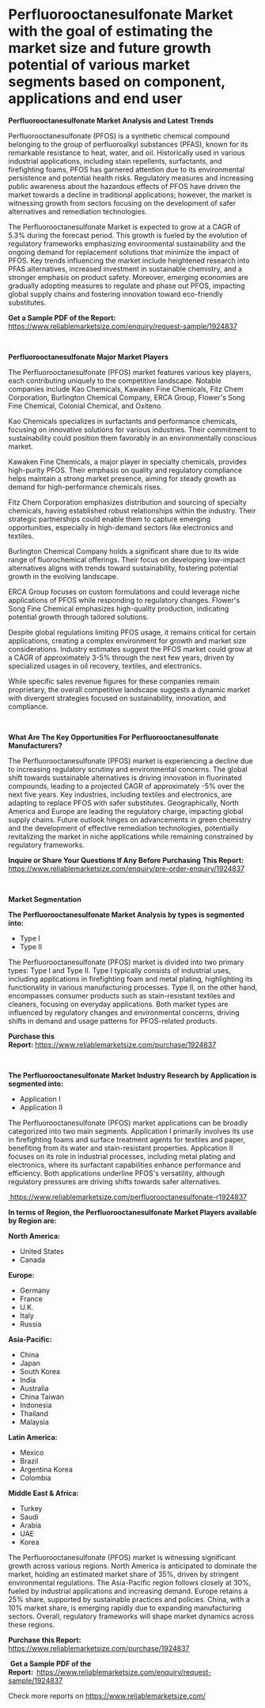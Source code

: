 <p><h1>Perfluorooctanesulfonate Market with the goal of estimating the market size and future growth potential of various market segments based on component, applications and end user</h1></p><p><strong>Perfluorooctanesulfonate Market Analysis and Latest Trends</strong></p>
<p><p>Perfluorooctanesulfonate (PFOS) is a synthetic chemical compound belonging to the group of perfluoroalkyl substances (PFAS), known for its remarkable resistance to heat, water, and oil. Historically used in various industrial applications, including stain repellents, surfactants, and firefighting foams, PFOS has garnered attention due to its environmental persistence and potential health risks. Regulatory measures and increasing public awareness about the hazardous effects of PFOS have driven the market towards a decline in traditional applications; however, the market is witnessing growth from sectors focusing on the development of safer alternatives and remediation technologies.</p><p>The Perfluorooctanesulfonate Market is expected to grow at a CAGR of 5.3% during the forecast period. This growth is fueled by the evolution of regulatory frameworks emphasizing environmental sustainability and the ongoing demand for replacement solutions that minimize the impact of PFOS. Key trends influencing the market include heightened research into PFAS alternatives, increased investment in sustainable chemistry, and a stronger emphasis on product safety. Moreover, emerging economies are gradually adopting measures to regulate and phase out PFOS, impacting global supply chains and fostering innovation toward eco-friendly substitutes.</p></p>
<p><strong>Get a Sample PDF of the Report:&nbsp;</strong> <a href="https://www.reliablemarketsize.com/enquiry/request-sample/1924837?utm_campaign=2799&utm_medium=2&utm_source=Github&utm_content=ia&utm_term=28032025&utm_id=perfluorooctanesulfonate">https://www.reliablemarketsize.com/enquiry/request-sample/1924837</a></p>
<p>&nbsp;</p>
<p><strong>Perfluorooctanesulfonate Major Market Players</strong></p>
<p><p>The Perfluorooctanesulfonate (PFOS) market features various key players, each contributing uniquely to the competitive landscape. Notable companies include Kao Chemicals, Kawaken Fine Chemicals, Fitz Chem Corporation, Burlington Chemical Company, ERCA Group, Flower's Song Fine Chemical, Colonial Chemical, and Oxiteno.</p><p>Kao Chemicals specializes in surfactants and performance chemicals, focusing on innovative solutions for various industries. Their commitment to sustainability could position them favorably in an environmentally conscious market. </p><p>Kawaken Fine Chemicals, a major player in specialty chemicals, provides high-purity PFOS. Their emphasis on quality and regulatory compliance helps maintain a strong market presence, aiming for steady growth as demand for high-performance chemicals rises.</p><p>Fitz Chem Corporation emphasizes distribution and sourcing of specialty chemicals, having established robust relationships within the industry. Their strategic partnerships could enable them to capture emerging opportunities, especially in high-demand sectors like electronics and textiles.</p><p>Burlington Chemical Company holds a significant share due to its wide range of fluorochemical offerings. Their focus on developing low-impact alternatives aligns with trends toward sustainability, fostering potential growth in the evolving landscape.</p><p>ERCA Group focuses on custom formulations and could leverage niche applications of PFOS while responding to regulatory changes. Flower's Song Fine Chemical emphasizes high-quality production, indicating potential growth through tailored solutions.</p><p>Despite global regulations limiting PFOS usage, it remains critical for certain applications, creating a complex environment for growth and market size considerations. Industry estimates suggest the PFOS market could grow at a CAGR of approximately 3-5% through the next few years, driven by specialized usages in oil recovery, textiles, and electronics.</p><p>While specific sales revenue figures for these companies remain proprietary, the overall competitive landscape suggests a dynamic market with divergent strategies focused on sustainability, innovation, and compliance.</p></p>
<p>&nbsp;</p>
<p><strong>What Are The Key Opportunities For Perfluorooctanesulfonate Manufacturers?</strong></p>
<p><p>The Perfluorooctanesulfonate (PFOS) market is experiencing a decline due to increasing regulatory scrutiny and environmental concerns. The global shift towards sustainable alternatives is driving innovation in fluorinated compounds, leading to a projected CAGR of approximately -5% over the next five years. Key industries, including textiles and electronics, are adapting to replace PFOS with safer substitutes. Geographically, North America and Europe are leading the regulatory charge, impacting global supply chains. Future outlook hinges on advancements in green chemistry and the development of effective remediation technologies, potentially revitalizing the market in niche applications while remaining constrained by regulatory frameworks.</p></p>
<p><strong>Inquire or Share Your Questions If Any Before Purchasing This Report:</strong> <a href="https://www.reliablemarketsize.com/enquiry/pre-order-enquiry/1924837?utm_campaign=2799&utm_medium=2&utm_source=Github&utm_content=ia&utm_term=28032025&utm_id=perfluorooctanesulfonate">https://www.reliablemarketsize.com/enquiry/pre-order-enquiry/1924837</a></p>
<p>&nbsp;</p>
<p><strong>Market Segmentation</strong></p>
<p><strong>The Perfluorooctanesulfonate Market Analysis by types is segmented into:</strong></p>
<p><ul><li>Type I</li><li>Type II</li></ul></p>
<p><p>The Perfluorooctanesulfonate (PFOS) market is divided into two primary types: Type I and Type II. Type I typically consists of industrial uses, including applications in firefighting foam and metal plating, highlighting its functionality in various manufacturing processes. Type II, on the other hand, encompasses consumer products such as stain-resistant textiles and cleaners, focusing on everyday applications. Both market types are influenced by regulatory changes and environmental concerns, driving shifts in demand and usage patterns for PFOS-related products.</p></p>
<p><strong>Purchase this Report:&nbsp;</strong><a href="https://www.reliablemarketsize.com/purchase/1924837?utm_campaign=2799&utm_medium=2&utm_source=Github&utm_content=ia&utm_term=28032025&utm_id=perfluorooctanesulfonate">https://www.reliablemarketsize.com/purchase/1924837</a></p>
<p>&nbsp;</p>
<p><strong>The Perfluorooctanesulfonate Market Industry Research by Application is segmented into:</strong></p>
<p><ul><li>Application I</li><li>Application II</li></ul></p>
<p><p>The Perfluorooctanesulfonate (PFOS) market applications can be broadly categorized into two main segments. Application I primarily involves its use in firefighting foams and surface treatment agents for textiles and paper, benefiting from its water and stain-resistant properties. Application II focuses on its role in industrial processes, including metal plating and electronics, where its surfactant capabilities enhance performance and efficiency. Both applications underline PFOS's versatility, although regulatory pressures are driving shifts towards safer alternatives.</p></p>
<p><a href="https://www.reliablemarketsize.com/perfluorooctanesulfonate-r1924837?utm_campaign=2799&utm_medium=2&utm_source=Github&utm_content=ia&utm_term=28032025&utm_id=perfluorooctanesulfonate">&nbsp;https://www.reliablemarketsize.com/perfluorooctanesulfonate-r1924837</a></p>
<p><strong>In terms of Region, the Perfluorooctanesulfonate Market Players available by Region are:</strong></p>
<p>
    <p> <strong> North America: </strong>
        <ul>
            <li>United States</li>
            <li>Canada</li>
        </ul>
        </p> 
    <p> <strong> Europe: </strong>
        <ul>
            <li>Germany</li>
            <li>France</li>
            <li>U.K.</li>
            <li>Italy</li>
            <li>Russia</li>
        </ul>
        </p> 
    <p> <strong> Asia-Pacific: </strong>
        <ul>
            <li>China</li>
            <li>Japan</li>
            <li>South Korea</li>
            <li>India</li>
            <li>Australia</li>
            <li>China Taiwan</li>
            <li>Indonesia</li>
            <li>Thailand</li>
            <li>Malaysia</li>
        </ul>
        </p> 
    <p> <strong> Latin America: </strong>
        <ul>
            <li>Mexico</li>
            <li>Brazil</li>
            <li>Argentina Korea</li>
            <li>Colombia</li>
        </ul>
        </p> 
    <p> <strong> Middle East & Africa: </strong>
        <ul>
            <li>Turkey</li>
            <li>Saudi</li>
            <li>Arabia</li>
            <li>UAE</li>
            <li>Korea</li>
        </ul>
    </p>
    </p>
<p><p>The Perfluorooctanesulfonate (PFOS) market is witnessing significant growth across various regions. North America is anticipated to dominate the market, holding an estimated market share of 35%, driven by stringent environmental regulations. The Asia-Pacific region follows closely at 30%, fueled by industrial applications and increasing demand. Europe retains a 25% share, supported by sustainable practices and policies. China, with a 10% market share, is emerging rapidly due to expanding manufacturing sectors. Overall, regulatory frameworks will shape market dynamics across these regions.</p></p>
<p><strong>Purchase this Report: </strong><a href="https://www.reliablemarketsize.com/purchase/1924837?utm_campaign=2799&utm_medium=2&utm_source=Github&utm_content=ia&utm_term=28032025&utm_id=perfluorooctanesulfonate">https://www.reliablemarketsize.com/purchase/1924837</a></p>
<p>&nbsp;<strong>Get a Sample PDF of the Report:&nbsp;&nbsp;</strong><a href="https://www.reliablemarketsize.com/enquiry/request-sample/1924837?utm_campaign=2799&utm_medium=2&utm_source=Github&utm_content=ia&utm_term=28032025&utm_id=perfluorooctanesulfonate">https://www.reliablemarketsize.com/enquiry/request-sample/1924837</a></p>
<p><strong></strong></p>
<p>Check more reports on <a href="https://www.reliablemarketsize.com/?utm_campaign=2799&utm_medium=2&utm_source=Github&utm_content=ia&utm_term=28032025&utm_id=perfluorooctanesulfonate">https://www.reliablemarketsize.com/</a></p>
